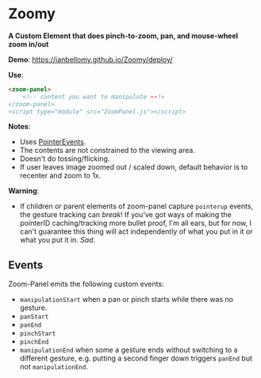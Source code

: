 # Zoomy

**A Custom Element that does pinch-to-zoom, pan, and mouse-wheel zoom in/out**

**Demo**: https://ianbellomy.github.io/Zoomy/deploy/

**Use**: 
````HTML
<zoom-panel>
	<!-- content you want to manipulate --!>
</zoom-panel>
<script type="module" src="ZoomPanel.js"></script>
````

**Notes**: 
- Uses [PointerEvents](https://caniuse.com/#feat=pointer). 
- The contents are not constrained to the viewing area.
- Doesn't do tossing/flicking.
- If user leaves image zoomed out / scaled down, default behavior is to recenter and zoom to 1x.


**Warning**: 
- If children or parent elements of zoom-panel capture `pointerup` events, the gesture tracking can *break*! If you've got ways of making the pointerID caching/tracking more bullet proof, I'm all ears, but for now, I can't guarantee this thing will act independently of what you put in it or what you put it in. *Sad*.

## Events
Zoom-Panel emits the following custom events:

- `manipulationStart` when a pan or pinch starts while there was no gesture.
- `panStart` 
- `panEnd`
- `pinchStart`
- `pinchEnd`
- `manipulationEnd` when some a gesture ends without switching to a different gesture, e.g. putting a second finger down triggers `panEnd` but not `manipulationEnd`.

